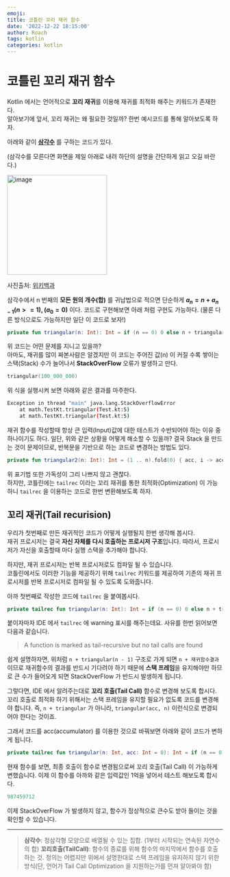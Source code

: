 ```yaml
---
emoji: 
title: 코틀린 꼬리 재귀 함수
date: '2022-12-22 18:15:00'
author: Roach
tags: kotlin
categories: kotlin
---
```


# 코틀린 꼬리 재귀 함수

Kotlin 에서는 언어적으로 **꼬리 재귀**를 이용해 재귀를 최적화 해주는 키워드가 존재한다.  
알아보기에 앞서, 꼬리 재귀는 왜 필요한 것일까? 한번 예시코드를 통해 알아보도록 하자.

아래와 같이 **[삼각수](https://ko.wikipedia.org/wiki/%EC%82%BC%EA%B0%81%EC%88%98)** 를 구하는 코드가 있다.

(삼각수를 모른다면 화면을 제일 아래로 내려 하단의 설명을 간단하게 읽고 오길 바란다.)

<img width="233" alt="image" src="https://user-images.githubusercontent.com/57784077/209090699-5de70992-4ff0-40e4-9b78-828c549462ce.png">

사진출처: [위키백과](https://ko.wikipedia.org/wiki/%EC%82%BC%EA%B0%81%EC%88%98)

삼각수에서 n 번째의 **모든 원의 개수(합)** 를 귀납법으로 적으면 단순하게 **$a_n = n + a_{n-1} (n >= 1), (a_0 = 0)$** 이다. 코드로 구현해보면 아래 처럼 구현도 가능하다.
(물론 다른 방식으로도 가능하지만 일단 이 코드로 보자!)

```kotlin
private fun triangular(n: Int): Int = if (n == 0) 0 else n + triangular(n - 1)
```

위 코드는 어떤 문제를 지니고 있을까?  
아마도, 재귀를 많이 짜본사람은 알겠지만 이 코드는 주어진 값(n) 이 커질 수록 쌓이는 스택(Stack) 수가 늘어나서 **StackOverFlow** 오류가 발생하고 만다.

```kotlin
triangular(100_000_000)
```

위 식을 실행시켜 보면 아래와 같은 결과를 마주한다.

```sh
Exception in thread "main" java.lang.StackOverflowError
	at math.TestKt.triangular(Test.kt:5)
	at math.TestKt.triangular(Test.kt:5)
```

재귀 함수를 작성할때 항상 큰 입력(Input)값에 대한 테스트가 수반되어야 하는 이유 중 하나이기도 하다. 일단, 위와 같은 상황을 어떻게 해소할 수 있을까? 결국 Stack 을 만드는 것이 문제이므로, 반복문을 기반으로 하는 코드로 변경하는 방법도 있다.

```kotlin
private fun triangular2(n: Int): Int = (1 .. n).fold(0) { acc, i -> acc + i }
```

위 표기법 또한 가독성이 그리 나쁘지 않고 괜찮다.  
하지만, 코틀린에는 `tailrec` 이라는 꼬리 재귀를 통한 최적화(Optimization) 이 가능하니 `tailrec` 을 이용하는 코드로 한번 변환해보도록 하자.

## 꼬리 재귀(Tail recurision)

우리가 첫번째로 만든 재귀적인 코드가 어떻게 실행될지 한번 생각해 봅시다.  
재귀 프로시저는 결국 **자신 자체를 다시 호출하는 프로시저 구조**입니다. 따라서, 프로시저가 자신을 호출할때 마다 실행 스택을 추가해야 합니다.  

하지만, 재귀 프로시저는 반복 프로시저로도 컴파일 될 수 있습니다.  
코틀린에서도 이러한 기능을 제공하기 위해 `tailrec` 키워드를 제공하여 기존의 재귀 프로시저를 반복 프로시저로 컴파일 될 수 있도록 도와줍니다.

아까 첫번째로 작성한 코드에 `tailrec` 을 붙여봅시다.

```kotlin
private tailrec fun triangular(n: Int): Int = if (n == 0) 0 else n + triangular(n - 1)
```

붙이자마자 IDE 에서 `tailrec` 에 warning 표시를 해주는데요. 사유를 한번 읽어보면 다음과 같습니다.

> A function is marked as tail-recursive but no tail calls are found

쉽게 설명하자면, 위처럼 `n + triangular(n - 1)` 구조로 가게 되면 `n + 재귀함수결과` 이므로 재귀함수의 결과를 반드시 기다려야 하기 때문에 **스택 프레임**을 유지해야만 하므로 큰 수가 들어오게 되면 StackOverFlow 가 반드시 발생하게 됩니다.

그렇다면, IDE 에서 알려주는대로 **꼬리 호출(Tail Call)** 함수로 변경해 보도록 합시다.  
꼬리 호출로 최적화 하기 위해서는 스택 프레임을 유지할 필요가 없도록 코드를 변경해야 합니다. 즉, `n + triangular` 가 아니라, `triangular(acc, n)` 이런식으로 변경되어야 한다는 것이죠.

그래서 코드를 acc(accumulator) 를 이용한 것으로 바꿔보면 아래와 같이 코드가 변하게 됩니다.

```kotlin
private tailrec fun triangular(n: Int, acc: Int = 0): Int = if (n == 0) acc else triangular(n - 1, acc + n)
```

현재 함수를 보면, 최종 호출이 함수로 변경됨으로써 꼬리 호출(Tail Call) 이 가능하게 변했습니다. 이제 이 함수를 아까와 같은 입력값인 1억을 넣어서 테스트 해보도록 합시다.

```kotlin
987459712
```

이제 StackOverFlow 가 발생하지 않고, 함수가 정상적으로 큰수도 받아 들이는 것을 확인할 수 있습니다.

---
> **삼각수**: 정삼각형 모양으로 배열될 수 있는 집합. (1부터 시작되는 연속된 자연수의 합) 
> **꼬리호출(TailCall)**: 함수의 종료를 위해 함수의 마지막에서 함수를 호출하는 것. 정의는 어렵지만 위에서 설명한대로 스택 프레임을 유지하지 않기 위한 방식(단, 언어가 Tail Call Optimization 을 지원하는가를 먼져 알아봐야 함)